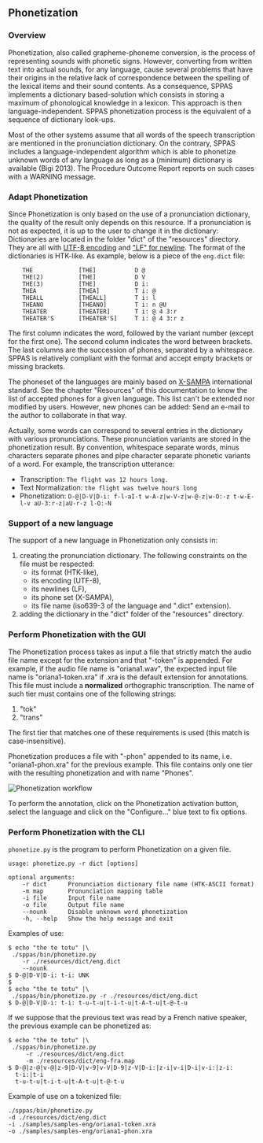 ## Phonetization

### Overview

Phonetization, also called grapheme-phoneme conversion, is the process of
representing sounds with phonetic signs. However, converting from written
text into actual sounds, for any language, cause several problems that have
their origins in the relative lack of correspondence between the spelling
of the lexical items and their sound contents.
As a consequence, SPPAS implements a dictionary based-solution which consists 
in storing a maximum of phonological knowledge in a lexicon. This approach
is then language-independent. SPPAS phonetization process is the equivalent
of a sequence of dictionary look-ups.

Most of the other systems assume that all words of the speech transcription
are mentioned in the pronunciation dictionary. On the contrary, SPPAS
includes a language-independent algorithm which is able to phonetize unknown
words of any language as long as a (minimum) dictionary is available (Bigi 2013).
The Procedure Outcome Report reports on such cases with a WARNING message.

### Adapt Phonetization

Since Phonetization is only based on the use of a pronunciation dictionary,
the quality of the result only depends on this resource.
If a pronunciation is not as expected, it is up to the user to change it in
the dictionary: Dictionaries are located in the folder "dict" of
the "resources" directory. They are all with
[UTF-8 encoding](https://en.wikipedia.org/wiki/UTF-8) 
and ["LF" for newline](https://en.wikipedia.org/wiki/Newline).
The format of the dictionaries is HTK-like. As example, below is a piece
of the `eng.dict` file:

        THE             [THE]           D @
        THE(2)          [THE]           D V
        THE(3)          [THE]           D i:
        THEA            [THEA]          T i: @
        THEALL          [THEALL]        T i: l
        THEANO          [THEANO]        T i: n @U
        THEATER         [THEATER]       T i: @ 4 3:r
        THEATER'S       [THEATER'S]     T i: @ 4 3:r z

The first column indicates the word, followed by the variant number (except for
the first one). The second column indicates the word between brackets. The last
columns are the succession of phones, separated by a whitespace. SPPAS is 
relatively compliant with the format and accept empty brackets or missing brackets.

The phoneset of the languages are mainly based on
[X-SAMPA](https://en.wikipedia.org/wiki/X-SAMPA) international standard. 
See the chapter "Resources" of this documentation to know the list of accepted 
phones for a given language. This list can't be extended nor modified by users.
However, new phones can be added: Send an e-mail to the author to collaborate 
in that way.

Actually, some words can correspond to several entries in the dictionary
with various pronunciations. These pronunciation variants are stored in the
phonetization result. By convention, whitespace separate words, minus characters
separate phones and pipe character separate phonetic variants of a word.
For example, the transcription utterance:

* Transcription: `The flight was 12 hours long.`
* Text Normalization: `the flight was twelve hours long`
* Phonetization: `D-@|D-V|D-i: f-l-aI-t w-A-z|w-V-z|w-@-z|w-O:-z t-w-E-l-v aU-3:r-z|aU-r-z l-O:-N`

### Support of a new language

The support of a new language in Phonetization only consists in:
1. creating the pronunciation dictionary. 
The following constraints on the file must be respected: 
    - its format (HTK-like),
    - its encoding (UTF-8), 
    - its newlines (LF), 
    - its phone set (X-SAMPA),
    - its file name (iso639-3 of the language and ".dict" extension).
2. adding the dictionary in the "dict" folder of the "resources" directory.


### Perform Phonetization with the GUI

The Phonetization process takes as input a file that strictly match the audio
file name except for the extension and that "-token" is appended. For example,
if the audio file name is "oriana1.wav", the expected input file name is
"oriana1-token.xra" if .xra is the default extension for annotations.
This file must include a **normalized** orthographic transcription.
The name of such tier must contains one of the following strings:

1. "tok"
2. "trans"

The first tier that matches one of these requirements is used
(this match is case-insensitive).

Phonetization produces a file with "-phon" appended to its name,
i.e. "oriana1-phon.xra" for the previous example.
This file contains only one tier with the resulting phonetization and with
name "Phones".

![Phonetization workflow](./etc/figures/phonworkflow.png)

To perform the annotation, click on the Phonetization
activation button, select the language and click on the "Configure..."
blue text to fix options.


### Perform Phonetization with the CLI

`phonetize.py` is the program to perform Phonetization on a given file.

~~~~~~~~~~~~~~~~~~~~~~~~~~~~~~~~~~~~~~~~~~~~~~
usage: phonetize.py -r dict [options]

optional arguments:
    -r dict      Pronunciation dictionary file name (HTK-ASCII format)
    -m map       Pronunciation mapping table
    -i file      Input file name
    -o file      Output file name
    --nounk      Disable unknown word phonetization
    -h, --help   Show the help message and exit
~~~~~~~~~~~~~~~~~~~~~~~~~~~~~~~~~~~~~~~~~~~~~~

Examples of use:

~~~~~~~~~~~~~~~~~~~~~~~~~~~~~~~~~~~~~~~~~~~~~~
$ echo "the te totu" |\
 ./sppas/bin/phonetize.py
    -r ./resources/dict/eng.dict
    --nounk
$ D-@|D-V|D-i: t-i: UNK
$
$ echo "the te totu" |\
 ./sppas/bin/phonetize.py -r ./resources/dict/eng.dict
$ D-@|D-V|D-i: t-i: t-u-t-u|t-i-t-u|t-A-t-u|t-@-t-u
~~~~~~~~~~~~~~~~~~~~~~~~~~~~~~~~~~~~~~~~~~~~~~

If we suppose that the previous text was read by a French native speaker, the
previous example can be phonetized as:

~~~~~~~~~~~~~~~~~~~~~~~~~~~~~~~~~~~~~~~~~~~~~~
$ echo "the te totu" |\
 ./sppas/bin/phonetize.py
     -r ./resources/dict/eng.dict
     -m ./resources/dict/eng-fra.map
$ D-@|z-@|v-@|z-9|D-V|v-9|v-V|D-9|z-V|D-i:|z-i|v-i|D-i|v-i:|z-i:
  t-i:|t-i
  t-u-t-u|t-i-t-u|t-A-t-u|t-@-t-u
~~~~~~~~~~~~~~~~~~~~~~~~~~~~~~~~~~~~~~~~~~~~~~

Example of use on a tokenized file:

~~~~~~~~~~~~~~~~~~~~~~~~~~~~~~~~~~~~~~~~~~~~~~
./sppas/bin/phonetize.py
-d ./resources/dict/eng.dict
-i ./samples/samples-eng/oriana1-token.xra
-o ./samples/samples-eng/oriana1-phon.xra
~~~~~~~~~~~~~~~~~~~~~~~~~~~~~~~~~~~~~~~~~~~~~~
